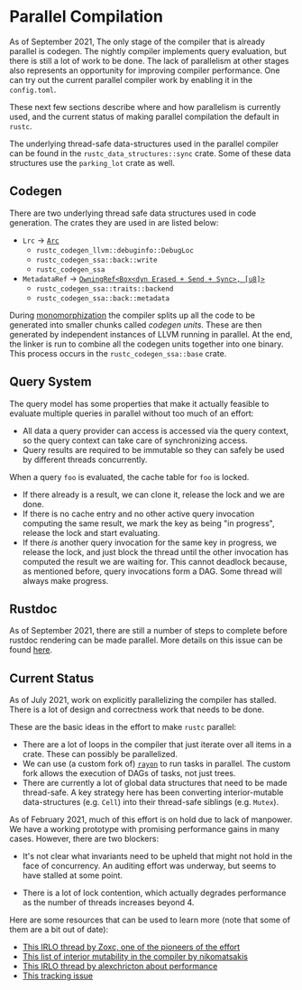 # Parallel Compilation

As of <!-- date: 2021-09 --> September 2021, The only stage of the compiler 
that is already parallel is codegen. The nightly compiler implements query evaluation,
but there is still a lot of work to be done. The lack of parallelism at other stages 
also represents an opportunity for improving compiler performance. One can try out the current 
parallel compiler work by enabling it in the `config.toml`.

These next few sections describe where and how parallelism is currently used, 
and the current status of making parallel compilation the default in `rustc`.

The underlying thread-safe data-structures used in the parallel compiler 
can be found in the `rustc_data_structures::sync` crate. Some of these data structures
use the `parking_lot` crate as well.

## Codegen

There are two underlying thread safe data structures used in code generation.
The crates they are used in are listed below:

- `Lrc` -> [`Arc`][Arc]
    - `rustc_codegen_llvm::debuginfo::DebugLoc`
    - `rustc_codegen_ssa::back::write`
    - `rustc_codegen_ssa`
- `MetadataRef` -> [`OwningRef<Box<dyn Erased + Send + Sync>, [u8]>`][OwningRef]
    - `rustc_codegen_ssa::traits::backend`
    - `rustc_codegen_ssa::back::metadata`

During [monomorphization][monomorphization] the compiler splits up all the code to 
be generated into smaller chunks called _codegen units_. These are then generated by 
independent instances of LLVM running in parallel. At the end, the linker 
is run to combine all the codegen units together into one binary. This process
occurs in the `rustc_codegen_ssa::base` crate.

## Query System 

The query model has some properties that make it actually feasible to evaluate
multiple queries in parallel without too much of an effort:

- All data a query provider can access is accessed via the query context, so
  the query context can take care of synchronizing access.
- Query results are required to be immutable so they can safely be used by
  different threads concurrently.

When a query `foo` is evaluated, the cache table for `foo` is locked.

- If there already is a result, we can clone it, release the lock and
  we are done.
- If there is no cache entry and no other active query invocation computing the
  same result, we mark the key as being "in progress", release the lock and
  start evaluating.
- If there *is* another query invocation for the same key in progress, we
  release the lock, and just block the thread until the other invocation has
  computed the result we are waiting for. This cannot deadlock because, as
  mentioned before, query invocations form a DAG. Some thread will always make
  progress.

## Rustdoc

As of <!-- date: 2021-09--> September 2021, there are still a number of steps 
to complete before rustdoc rendering can be made parallel. More details on
this issue can be found [here][parallel-rustdoc].

## Current Status

As of <!-- date: 2021-07 --> July 2021, work on explicitly parallelizing the
compiler has stalled. There is a lot of design and correctness work that needs
to be done. 

These are the basic ideas in the effort to make `rustc` parallel:

- There are a lot of loops in the compiler that just iterate over all items in
  a crate. These can possibly be parallelized.
- We can use (a custom fork of) [`rayon`] to run tasks in parallel. The custom
  fork allows the execution of DAGs of tasks, not just trees.
- There are currently a lot of global data structures that need to be made
  thread-safe. A key strategy here has been converting interior-mutable
  data-structures (e.g. `Cell`) into their thread-safe siblings (e.g. `Mutex`).

[`rayon`]: https://crates.io/crates/rayon

As of <!-- date: 2021-02 --> February 2021, much of this effort is on hold due
to lack of manpower. We have a working prototype with promising performance
gains in many cases. However, there are two blockers:

- It's not clear what invariants need to be upheld that might not hold in the
  face of concurrency. An auditing effort was underway, but seems to have
  stalled at some point.

- There is a lot of lock contention, which actually degrades performance as the
  number of threads increases beyond 4.

Here are some resources that can be used to learn more (note that some of them
are a bit out of date):

- [This IRLO thread by Zoxc, one of the pioneers of the effort][irlo0]
- [This list of interior mutability in the compiler by nikomatsakis][imlist]
- [This IRLO thread by alexchricton about performance][irlo1]
- [This tracking issue][tracking]

[irlo0]: https://internals.rust-lang.org/t/parallelizing-rustc-using-rayon/6606
[imlist]: https://github.com/nikomatsakis/rustc-parallelization/blob/master/interior-mutability-list.md
[irlo1]: https://internals.rust-lang.org/t/help-test-parallel-rustc/11503
[tracking]: https://github.com/rust-lang/rust/issues/48685
[monomorphization]:https://rustc-dev-guide.rust-lang.org/backend/monomorph.html
[parallel-rustdoc]:https://github.com/rust-lang/rust/issues/82741
[Arc]:https://doc.rust-lang.org/std/sync/struct.Arc.html
[OwningRef]:https://kimundi.github.io/owning-ref-rs/owning_ref/struct.OwningRef.html
